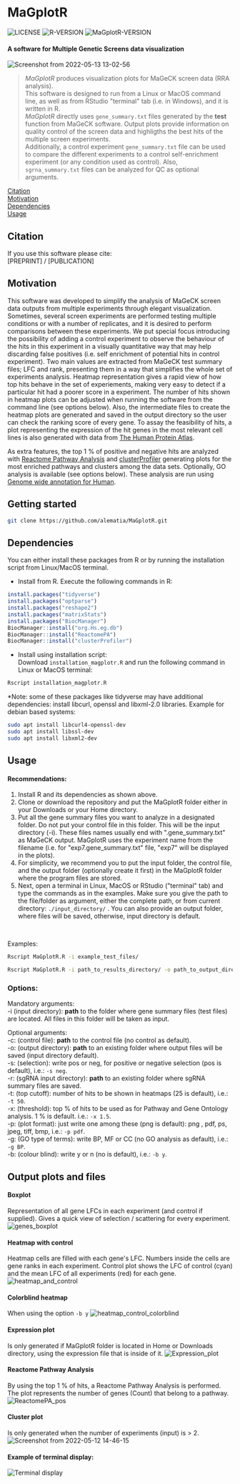 # MaGplotR
![LICENSE](https://img.shields.io/badge/license-MIT-green)
![R-VERSION](https://img.shields.io/badge/R-%204.2.0-blue)
![MaGplotR-VERSION](https://img.shields.io/badge/release-v0.4.0-orange)
#### A software for Multiple Genetic Screens data visualization

![Screenshot from 2022-05-13 13-02-56](https://user-images.githubusercontent.com/95416488/168270389-73f1f6e9-dee3-468a-ae2c-611c599a8aa9.png)


>*MaGplotR* produces visualization plots for MaGeCK screen data (RRA analysis). <br/>
This software is designed to run from a Linux or MacOS command line, as well as from RStudio "terminal" tab (i.e. in Windows), and it is written in R.<br/>
*MaGplotR* directly uses `gene_summary.txt` files generated by the **test** function from MaGeCK software. Output plots provide information on quality control of the screen data and highligths the best hits of the multiple screen experiments.<br/>
Additionally, a control experiment `gene_summary.txt` file can be used to compare the different experiments to a control self-enrichment experiment (or any condition used as control). Also, `sgrna_summary.txt` files can be analyzed for QC as optional arguments.

[Citation](#citation)<br/>
[Motivation](#motivation)<br/>
[Dependencies](#dependencies)<br/>
[Usage](#usage)<br/>



## Citation
If you use this software please cite:<br/>
[PREPRINT] / [PUBLICATION]<br/>


## Motivation
This software was developed to simplify the analysis of MaGeCK screen data outputs from multiple experiments through elegant visualization. Sometimes, several screen experiments are performed testing multiple conditions or with a number of replicates, and it is desired to perform comparisons between these experiments. We put special focus introducing the possibility of adding a control experiment to observe the behaviour of the hits in this experiment in a visually quantitative way that may help discarding false positives (i.e. self enrichment of potential hits in control experiment). Two main values are extracted from MaGeCK test summary files; LFC and rank, presenting them in a way that simplifies the whole set of experiments analysis.
Heatmap representation gives a rapid view of how top hits behave in the set of experiements, making very easy to detect if a particular hit had a poorer score in a experiment. The number of hits shown in heatmap plots can be adjusted when running the software from the command line (see options below). Also, the intermediate files to create the heatmap plots are generated and saved in the output directory so the user can check the ranking score of every gene. To assay the feasibility of hits, a plot representing the expression of the hit genes in the most relevant cell lines is also generated with data from [The Human Protein Atlas](https://www.proteinatlas.org/about/download).<br/>

As extra features, the top 1 % of positive and negative hits are analyzed with [Reactome Pathway Analysis](https://bioconductor.org/packages/release/bioc/html/ReactomePA.html) and [clusterProfiler](https://bioconductor.org/packages/release/bioc/html/clusterProfiler.html) generating plots for the most enriched pathways and clusters among the data sets. Optionally, GO analysis is available (see options below). These analysis are run using [Genome wide annotation for Human](https://bioconductor.org/packages/release/data/annotation/html/org.Hs.eg.db.html).


## Getting started
```bash
git clone https://github.com/alematia/MaGplotR.git
```

## Dependencies
You can either install these packages from R or by running the installation script from Linux/MacOS terminal.<br/>

- Install from R. Execute the following commands in R:<br/>
```r
install.packages("tidyverse")
install.packages("optparse")
install.packages("reshape2")
install.packages("matrixStats")
install.packages("BiocManager")
BiocManager::install("org.Hs.eg.db")
BiocManager::install("ReactomePA")
BiocManager::install("clusterProfiler")
```
- Install using installation script:<br/>
Download `installation_magplotr.R` and run the following command in Linux or MacOS terminal:
```bash
Rscript installation_magplotr.R
```
*Note: some of these packages like tidyverse may have additional dependencies: install libcurl, openssl and libxml-2.0 libraries. Example for debian based systems:

```bash
sudo apt install libcurl4-openssl-dev
sudo apt install libssl-dev
sudo apt install libxml2-dev
```


## Usage
#### Recommendations:
1) Install R and its dependencies as shown above.<br/>
2) Clone or download the repository and put the MaGplotR folder either in your Downloads or your Home directory.<br/>
3) Put all the gene summary files you want to analyze in a designated folder. Do not put your control file in this folder. This will be the input directory (-i). These files names usually end with ".gene_summary.txt" as MaGeCK output. MaGplotR uses the experiment name from the filename (i.e. for "exp7.gene_summary.txt" file, "exp7" will be displayed in the plots).<br/>
4) For simplicity, we recommend you to put the input folder, the control file, and the output folder (optionally create it first) in the MaGplotR folder where the program files are stored.<br/>
5) Next, open a terminal in Linux, MacOS or RStudio ("terminal" tab) and type the commands as in the examples. Make sure you give the path to the file/folder as argument, either the complete path, or from current directory: ```./input_directory/``` . You can also provide an output folder, where files will be saved, otherwise, input directory is default.
<br/>

Examples:
```bash
Rscript MaGplotR.R -i example_test_files/
```
```bash
Rscript MaGplotR.R -i path_to_results_directory/ -o path_to_output_directory/ -c path_to_control_file -s neg -t 50 -p png -r path_to_sgRNA_input_directory -g MF -b y
```
### Options:
Mandatory arguments:<br/>
-i (input directory): **path** to the folder where gene summary files (test files) are located. All files in this folder will be taken as input.<br/>

Optional arguments:<br/>
-c: (control file): **path** to the control file (no control as default). <br/>
-o: (output directory): **path** to an existing folder where output files will be saved (input directory default).<br/>
-s: (selection): write pos or neg, for positive or negative selection (pos is default), i.e.: `-s neg`.<br/>
-r: (sgRNA input directory): **path** to an existing folder where sgRNA summary files are saved.<br/>
-t: (top cutoff): number of hits to be shown in heatmaps (25 is default), i.e.: `-t 50`.<br/>
-x: (threshold): top % of hits to be used as for Pathway and Gene Ontology analysis. 1 % is default. i.e.: `-x 1.5`.<br/>
-p: (plot format): just write one among these (png is default): png , pdf, ps, jpeg, tiff, bmp, i.e.: `-p pdf`.<br/>
-g: (GO type of terms): write BP, MF or CC (no GO analysis as default), i.e.: `-g BP`.<br/>
-b: (colour blind): write y or n (no is default), i.e.: `-b y`.<br/>


## Output plots and files
#### Boxplot<br/>
Representation of all gene LFCs in each experiment (and control if supplied). Gives a quick view of selection / scattering for every experiment.
![genes_boxplot](https://user-images.githubusercontent.com/95416488/185506644-31ef40d2-03bb-446d-86cb-2bdd208b630c.png)


#### Heatmap with control<br/>
Heatmap cells are filled with each gene's LFC. Numbers inside the cells are gene ranks in each experiment. Control plot shows the LFC of control (cyan) and the mean LFC of all experiments (red) for each gene.<br/>
![heatmap_and_control](https://user-images.githubusercontent.com/95416488/183723868-fd6a392e-33bc-4f70-abbe-5b03942470fe.png)

#### Colorblind heatmap<br/>
When using the option ```-b y```
![heatmap_control_colorblind](https://user-images.githubusercontent.com/95416488/185508941-e0138719-31c9-403f-bcc6-1782e22fef2d.png)


#### Expression plot<br/>
Is only generated if MaGplotR folder is located in Home or Downloads directory, using the expression file that is inside of it.
![Expression_plot](https://user-images.githubusercontent.com/95416488/185993309-a5050d94-980a-4534-83b4-c26d2946fc78.png)



#### Reactome Pathway Analysis<br/>
By using the top 1 % of hits, a Reactome Pathway Analysis is performed. The plot represents the number of genes (Count) that belong to a pathway.<br/>
![ReactomePA_pos](https://user-images.githubusercontent.com/95416488/184412506-313baed1-7d76-47cd-b06b-5dc7544702db.png)



#### Cluster plot<br/>
Is only generated when the number of experiments (input) is > 2.
![Screenshot from 2022-05-12 14-46-15](https://user-images.githubusercontent.com/95416488/168256030-fb922cac-a18c-40df-8be2-5eda7cffe121.png)


#### Example of terminal display:<br/>
![Terminal display](https://user-images.githubusercontent.com/95416488/184718368-b1056bc5-de78-4675-b00f-07475af99344.png)

